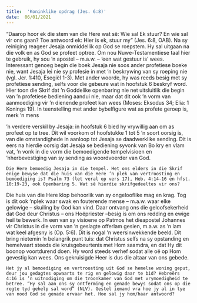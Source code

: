 ```yaml
---
title:  'Koninklike opdrag (Jes. 6:8)'
date:  06/01/2021
---
```


“Daarop hoor ek die stem van die Here wat sê: Wie sal Ek stuur? En wie sal vir ons gaan? Toe antwoord ek: Hier is ek, stuur my” (Jes. 6:8, OAB). Na sy reiniging reageer Jesaja onmiddellik op God se roepstem. Hy sal uitgaan na die volk en as God se profeet optree. Om nou Nuwe-Testamentiese taal hier te gebruik, hy sou ’n apostel – m.a.w. – ‘een wat gestuur is’ wees. Interessant genoeg begin die boek Jesaja nie soos ander profetiese boeke nie, want Jesaja lei nie sy profesie in met ’n beskrywing van sy roeping nie (vgl. Jer. 1:410, Esegiël 1-3). Met ander woorde, hy was reeds besig met sy profetiese sending, selfs voor die gebeure wat in hoofstuk 6 beskryf word. Hier toon die Skrif dat ’n Goddelike openbaring nie net uitsluitlik die begin van ’n profetiese bediening aandui nie, maar dat dit ook ’n vorm van aanmoediging vir ’n dienende profeet kan wees (Moses: Eksodus 34; Elia: 1 Konings 19). In teenstelling met ander bybelfigure wat as profete geroep is, merk ’n mens

’n verdere verskil by Jesaja: in hoofstuk 6 bied hy vrywillig aan om as profeet op te tree. Dit wil voorkom of hoofstukke 1 tot 5 ’n soort oorsig is, van die omstandighede in aanloop tot Jesaja se daadwerklike sending. Dit is eers na hierdie oorsig dat Jesaja se bediening syvonk van Bo kry en vlam vat, ’n vonk in die vorm die bemoedigende tempelvisioen en ’nherbevestiging van sy sending as woordvoerder van God.

`Die Here bemoedig Jesaja in die tempel. Het ons elders in die Skrif enige bewyse dat die huis van die Here ’n plek van vertroosting en bemoediging is? Psalm 73 (let veral op vers 17), Heb. 4:14-16 en hfst. 10:19-23, ook Openbaring 5. Wat sê hierdie skrifgedeeltes vir ons?`

Die huis van die Here klop behoorlik van sy ongelooflike mag en krag. Tog is dit ook ’nplek waar swak en fouterende mense – m.a.w. waar elke gelowige – skuiling by God kan vind. Daar ontvang ons die geloofsekerheid dat God deur Christus – ons Hoëpriester –besig is om ons redding en ewige heil te bewerk. In een van sy visioene op Patmos het dieapostel Johannes vir Christus in die vorm van ’n geslagte offerlam gesien, m.a.w. as ’n lam wat keel afgesny is (Op. 5:6). Dit is nogal ’n weersinwekkende beeld. Dit bring nietemin ’n belangrik punt tuis: dat Christus selfs na sy opstanding en hemelvaart steeds die kruisgebeurtenis met Hom saamdra, en dat Hy dit boonop voortdurend doen. Hy word steeds verhef sodat alle oë op Hom gevestig kan wees. Ons gekruisigde Heer is dus die altaar van ons gebede.

`Het jy al bemoediging en vertroosting uit God se hemelse woning geput, deur jou gedagtes opwaarts te rig en gelowig daar te bid? Hebreërs 4:16 is ’n uitnodiging om die troonkamer van God met vrymoedigheid te betree. “Hy sal aan ons sy ontferming en genade bewys sodat ons op die regte tyd gehelp sal word” (NLV). Gestel iemand vra hoe jy al in tye van nood God se genade ervaar het. Hoe sal jy hom/haar antwoord?`